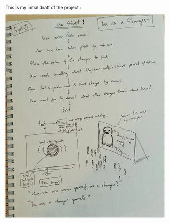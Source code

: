 This is my initial draft of the project :

![draft in paper](../project_images/draft1.jpg?raw=true "Draft 1")

